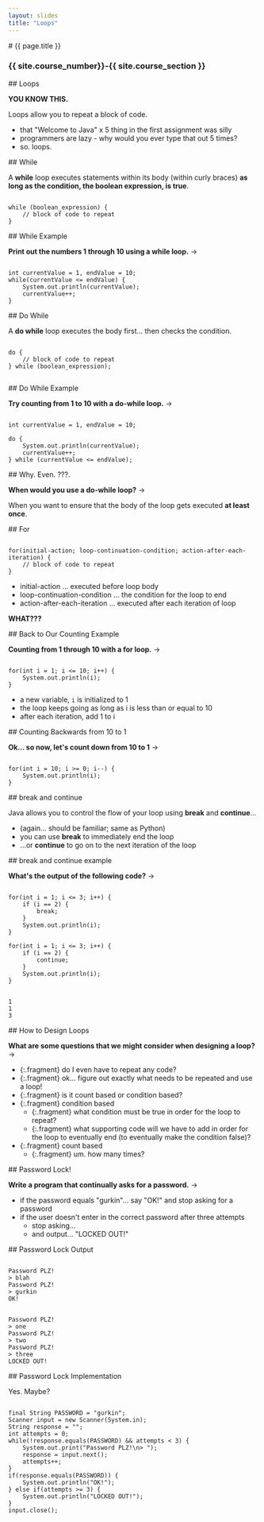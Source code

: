 ```yaml
---
layout: slides
title: "Loops"
---
```


<section markdown="block" class="intro-slide">
# {{ page.title }}

### {{ site.course_number}}-{{ site.course_section }}

<p><small></small></p>
</section>

<section markdown="block">
## Loops

__YOU KNOW THIS.__

Loops allow you to repeat a block of code.

* that "Welcome to Java" x 5 thing in the first assignment was silly
* programmers are lazy - why would you ever type that out 5 times?
* so. loops.

</section>

<section markdown="block">
## While

A __while__ loop executes statements within its body (within curly braces) __as long as the condition, the boolean expression, is true__.

<pre><code data-trim contenteditable>
while (boolean_expression) {
	// block of code to repeat
}
</code></pre>
</section>

<section markdown="block">
## While Example

__Print out the numbers 1 through 10 using a while loop.__ &rarr;

<pre class="fragment"><code data-trim contenteditable>
int currentValue = 1, endValue = 10;
while(currentValue <= endValue) {
	System.out.println(currentValue);
	currentValue++;
}
</code></pre>

</section>

<section markdown="block">
## Do While

A __do while__ loop executes the body first... then checks the condition. 

<pre><code data-trim contenteditable>
do {
	// block of code to repeat
} while (boolean_expression);

</code></pre>


</section>
<section markdown="block">
## Do While Example

__Try counting from 1 to 10 with a do-while loop.__ &rarr;

<pre class="fragment"><code data-trim contenteditable>
int currentValue = 1, endValue = 10;

do {
	System.out.println(currentValue);
	currentValue++;
} while (currentValue <= endValue);
</code></pre>

</section>

<section markdown="block">
## Why. Even. ???.

__When would you use a do-while loop?__ &rarr;

<span class="fragment">When you want to ensure that the body of the loop gets executed __at least once__.</span>

</section>


<section markdown="block">
## For

<pre><code data-trim contenteditable>
for(initial-action; loop-continuation-condition; action-after-each-iteration) {
	// block of code to repeat
}
</code></pre>

* initial-action ... executed before loop body
* loop-continuation-condition ... the condition for the loop to end
* action-after-each-iteration ... executed after each iteration of loop

__WHAT???__

</section>

<section markdown="block">
## Back to Our Counting Example

__Counting from 1 through 10 with a for loop.__ &rarr;

<pre><code data-trim contenteditable>
for(int i = 1; i <= 10; i++) {
	System.out.println(i);
}
</code></pre>

* a new variable, <code>i</code> is initialized to 1
* the loop keeps going as long as i is less than or equal to 10
* after each iteration, add 1 to i
</section>

<section markdown="block">
## Counting Backwards from 10 to 1

__Ok... so now, let's count down from 10 to 1__ &rarr;

<pre class="fragment"><code data-trim contenteditable>
for(int i = 10; i >= 0; i--) {
	System.out.println(i);
}
</code></pre>
</section>

<section markdown="block">
## break and continue

Java allows you to control the flow of your loop using __break__ and __continue__...

* (again... should be familiar; same as Python)
* you can use __break__ to immediately end the loop
* ...or __continue__ to go on to the next iteration of the loop
</section>

<section markdown="block">
## break and continue example

__What's the output of the following code?__ &rarr;
<pre><code data-trim contenteditable>
for(int i = 1; i <= 3; i++) {
	if (i == 2) {
		break;
	}
	System.out.println(i);
}

for(int i = 1; i <= 3; i++) {
	if (i == 2) {
		continue;
	}
	System.out.println(i);
}
</code></pre>

<pre class="fragment"><code data-trim contenteditable>
1
1
3
</code></pre>

</section>

<section markdown="block">
## How to Design Loops

__What are some questions that we might consider when designing a loop?__ &rarr;

* {:.fragment} do I even have to repeat any code? 
* {:.fragment} ok... figure out exactly what needs to be repeated and use a loop!
* {:.fragment} is it count based or condition based?
* {:.fragment} condition based
	* {:.fragment} what condition must be true in order for the loop to repeat?
	* {:.fragment} what supporting code will we have to add in order for the loop to eventually end (to eventually make the condition false)?
* {:.fragment} count based
	* {:.fragment} um. how many times?
</section>

<section markdown="block">
## Password Lock!

__Write a program that continually asks for a password.__ &rarr;

* if the password equals "gurkin"... say "OK!" and stop asking for a password
* if the user doesn't enter in the correct password after three attempts
	* stop asking...
	* and output... "LOCKED OUT!"


</section>

<section markdown="block">
## Password Lock Output

<pre><code data-trim contenteditable>
Password PLZ!
> blah
Password PLZ!
> gurkin
OK!
</code></pre>

<pre><code data-trim contenteditable>
Password PLZ!
> one
Password PLZ!
> two
Password PLZ!
> three
LOCKED OUT!
</code></pre>

</section>

<section markdown="block">
## Password Lock Implementation

Yes. Maybe?

<pre><code data-trim contenteditable>
final String PASSWORD = "gurkin";
Scanner input = new Scanner(System.in);
String response = "";
int attempts = 0;
while(!response.equals(PASSWORD) && attempts < 3) {
	System.out.print("Password PLZ!\n> ");
	response = input.next();
	attempts++;
}
if(response.equals(PASSWORD)) {
	System.out.println("OK!");
} else if(attempts >= 3) {
	System.out.println("LOCKED OUT!");
}
input.close();
</code></pre>

</section>
